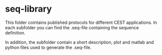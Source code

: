 # seq-library
This folder cointains published protocols for different CEST applications. In each subfolder you can find the .seq-file containing the sequence definition.

In addition, the subfolder contain a short description, plot and matlab and python files used to generate the .seq-file. 


